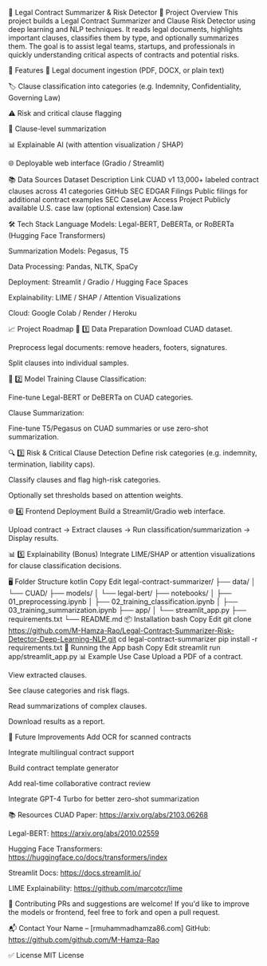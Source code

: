 📑 Legal Contract Summarizer & Risk Detector
📝 Project Overview
This project builds a Legal Contract Summarizer and Clause Risk Detector using deep learning and NLP techniques. It reads legal documents, highlights important clauses, classifies them by type, and optionally summarizes them. The goal is to assist legal teams, startups, and professionals in quickly understanding critical aspects of contracts and potential risks.

📌 Features
📄 Legal document ingestion (PDF, DOCX, or plain text)

🏷️ Clause classification into categories (e.g. Indemnity, Confidentiality, Governing Law)

⚠️ Risk and critical clause flagging

📝 Clause-level summarization

📊 Explainable AI (with attention visualization / SHAP)

🌐 Deployable web interface (Gradio / Streamlit)

📚 Data Sources
Dataset	Description	Link
CUAD v1	13,000+ labeled contract clauses across 41 categories	GitHub
SEC EDGAR Filings	Public filings for additional contract examples	SEC
CaseLaw Access Project	Publicly available U.S. case law (optional extension)	Case.law

🛠️ Tech Stack
Language Models: Legal-BERT, DeBERTa, or RoBERTa (Hugging Face Transformers)

Summarization Models: Pegasus, T5

Data Processing: Pandas, NLTK, SpaCy

Deployment: Streamlit / Gradio / Hugging Face Spaces

Explainability: LIME / SHAP / Attention Visualizations

Cloud: Google Colab / Render / Heroku

📈 Project Roadmap
📂 1️⃣ Data Preparation
Download CUAD dataset.

Preprocess legal documents: remove headers, footers, signatures.

Split clauses into individual samples.

🤖 2️⃣ Model Training
Clause Classification:

Fine-tune Legal-BERT or DeBERTa on CUAD categories.

Clause Summarization:

Fine-tune T5/Pegasus on CUAD summaries or use zero-shot summarization.

🔍 3️⃣ Risk & Critical Clause Detection
Define risk categories (e.g. indemnity, termination, liability caps).

Classify clauses and flag high-risk categories.

Optionally set thresholds based on attention weights.

🌐 4️⃣ Frontend Deployment
Build a Streamlit/Gradio web interface.

Upload contract → Extract clauses → Run classification/summarization → Display results.

📊 5️⃣ Explainability (Bonus)
Integrate LIME/SHAP or attention visualizations for clause classification decisions.

🖥️ Folder Structure
kotlin
Copy
Edit
legal-contract-summarizer/
├── data/
│   └── CUAD/
├── models/
│   └── legal-bert/
├── notebooks/
│   ├── 01_preprocessing.ipynb
│   ├── 02_training_classification.ipynb
│   ├── 03_training_summarization.ipynb
├── app/
│   └── streamlit_app.py
├── requirements.txt
└── README.md
📦 Installation
bash
Copy
Edit
git clone https://github.com/M-Hamza-Rao/Legal-Contract-Summarizer-Risk-Detector-Deep-Learning-NLP.git
cd legal-contract-summarizer
pip install -r requirements.txt
🚀 Running the App
bash
Copy
Edit
streamlit run app/streamlit_app.py
📊 Example Use Case
Upload a PDF of a contract.

View extracted clauses.

See clause categories and risk flags.

Read summarizations of complex clauses.

Download results as a report.

🌟 Future Improvements
Add OCR for scanned contracts

Integrate multilingual contract support

Build contract template generator

Add real-time collaborative contract review

Integrate GPT-4 Turbo for better zero-shot summarization

📚 Resources
CUAD Paper: https://arxiv.org/abs/2103.06268

Legal-BERT: https://arxiv.org/abs/2010.02559

Hugging Face Transformers: https://huggingface.co/docs/transformers/index

Streamlit Docs: https://docs.streamlit.io/

LIME Explainability: https://github.com/marcotcr/lime

🤝 Contributing
PRs and suggestions are welcome! If you'd like to improve the models or frontend, feel free to fork and open a pull request.

📬 Contact
Your Name – [rmuhammadhamza86.com]
GitHub: https://github.com/github.com/M-Hamza-Rao

✅ License
MIT License
